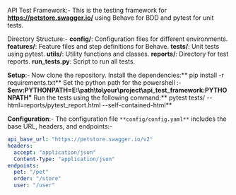 API Test Framework:-
This is the testing framework for **https://petstore.swagger.io/** using Behave for BDD and pytest for unit tests.

Directory Structure:- 
**config/**: Configuration files for different environments.
**features/**: Feature files and step definitions for Behave.
**tests/**: Unit tests using pytest.
**utils/**: Utility functions and classes.
**reports/**: Directory for test reports.
**run_tests.py**: Script to run all tests.

**Setup**:-
Now clone the repository.
Install the dependencies:** pip install -r requirements.txt**
Set the python path for the powershell :- **$env:PYTHONPATH=E:\path\to\your\project\api_test_framework:PYTHONPATH"**
Run the tests using the following command:** pytest tests/ --html=reports/pytest_report.html --self-contained-html**

**Configuration**:-
The configuration file `**config/config.yaml**` includes the base URL, headers, and endpoints:-
```yaml
api_base_url: "https://petstore.swagger.io/v2"
headers:
  accept: "application/json"
  Content-Type: "application/json"
endpoints:
  pet: "/pet"
  order: "/store"
  user: "/user"
